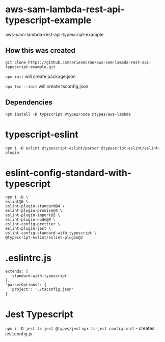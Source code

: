 # aws-sam-lambda-rest-api-typescript-example

aws-sam-lambda-rest-api-typescript-example

## How this was created

`git clone https://github.com/ariesmcrae/aws-sam-lambda-rest-api-typescript-example.git`

`npm init` will create package.json

`npx tsc --init` will create tsconfig.json

## Dependencies

`npm install -D typescript @types/node @types/aws-lambda`

# typescript-eslint

`npm i -D eslint @typescript-eslint/parser @typescript-eslint/eslint-plugin`

# eslint-config-standard-with-typescript

```
npm i -D \
eslint@6 \
eslint-plugin-standard@4 \
eslint-plugin-promise@4 \
eslint-plugin-import@2 \
eslint-plugin-node@9 \
eslint-config-prettier \
eslint-plugin-jest \
eslint-config-standard-with-typescript \
@typescript-eslint/eslint-plugin@2
```

# .eslintrc.js

```
extends: [
  'standard-with-typescript'
],
'parserOptions': {
  'project': './tsconfig.json'
}
```

# Jest Typescript

`npm i -D jest ts-jest @types/jest`
`npx ts-jest config:init` - creates jest.config.js
